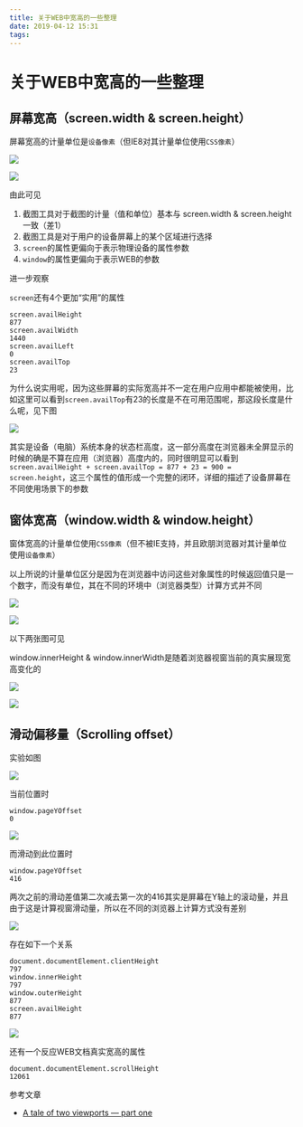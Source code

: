 ```yaml
---
title: 关于WEB中宽高的一些整理
date: 2019-04-12 15:31
tags:
---
```


# 关于WEB中宽高的一些整理

## 屏幕宽高（screen.width & screen.height）

屏幕宽高的计量单位是`设备像素`（但IE8对其计量单位使用`CSS像素`）

![](/img/post/web-height/web-height-01.jpeg)

![](/img/post/web-height/web-height-02.jpeg)

由此可见

1. 截图工具对于截图的计量（值和单位）基本与 screen.width & screen.height 一致（差1）
2. 截图工具是对于用户的设备屏幕上的某个区域进行选择
3. `screen`的属性更偏向于表示物理设备的属性参数
4. `window`的属性更偏向于表示WEB的参数

进一步观察

`screen`还有4个更加“实用”的属性

```
screen.availHeight
877
screen.availWidth
1440
screen.availLeft
0
screen.availTop
23
```

为什么说实用呢，因为这些屏幕的实际宽高并不一定在用户应用中都能被使用，比如这里可以看到`screen.availTop`有23的长度是不在可用范围呢，那这段长度是什么呢，见下图

![](/img/post/web-height/web-height-03.jpeg)

其实是设备（电脑）系统本身的状态栏高度，这一部分高度在浏览器未全屏显示的时候的确是不算在应用（浏览器）高度内的，同时很明显可以看到`screen.availHeight + screen.availTop = 877 + 23 = 900 = screen.height`，这三个属性的值形成一个完整的闭环，详细的描述了设备屏幕在不同使用场景下的参数

## 窗体宽高（window.width & window.height）

窗体宽高的计量单位使用`CSS像素`（但不被IE支持，并且欧朋浏览器对其计量单位使用`设备像素`）

以上所说的计量单位区分是因为在浏览器中访问这些对象属性的时候返回值只是一个数字，而没有单位，其在不同的环境中（浏览器类型）计算方式并不同

![](/img/post/web-height/web-height-04.jpeg)

![](/img/post/web-height/web-height-05.jpeg)

以下两张图可见

window.innerHeight & window.innerWidth是随着浏览器视窗当前的真实展现宽高变化的

![](/img/post/web-height/web-height-06.jpeg)

![](/img/post/web-height/web-height-07.jpeg)

## 滑动偏移量（Scrolling offset）

实验如图

![](/img/post/web-height/web-height-08.jpeg)

当前位置时

```
window.pageYOffset
0
```

![](/img/post/web-height/web-height-09.jpeg)

而滑动到此位置时

```
window.pageYOffset
416
```

两次之前的滑动差值第二次减去第一次的416其实是屏幕在Y轴上的滚动量，并且由于这是计算视窗滑动量，所以在不同的浏览器上计算方式没有差别

![](/img/post/web-height/web-height-10.jpeg)


存在如下一个关系

```
document.documentElement.clientHeight
797
window.innerHeight
797
window.outerHeight
877
screen.availHeight
877
```

![](/img/post/web-height/web-height-11.jpeg)

还有一个反应WEB文档真实宽高的属性

```
document.documentElement.scrollHeight
12061
```


参考文章

- [A tale of two viewports — part one](https://www.quirksmode.org/mobile/viewports.html#link12)